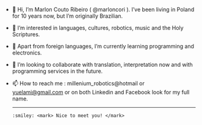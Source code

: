 - 👋 Hi, I’m Marlon Couto Ribeiro ( @marloncori ). I’ve been living in Poland for 10 years now, but I’m originally Brazilian. 
- 👀 I’m interested in languages, cultures, robotics, music and the Holy Scriptures.
- 🌱 Apart from foreign languages, I’m currently learning programming and electronics.
- 💞️ I’m looking to collaborate with translation, interpretation now and with programming services in the future.
- 📫 How to reach me : millenium_robotics@hotmail or yuelami@gmail.com or on both Linkedin and Facebook look for my full name.
  
  ---
      :smiley: <mark> Nice to meet you! </mark>
<!---
marloncori/marloncori is a ✨ special ✨ repository because its `README.md` (this file) appears on your GitHub profile.
You can click the Preview link to take a look at your changes.
--->
